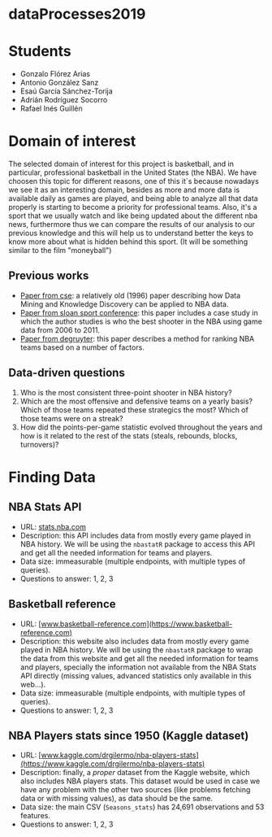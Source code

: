 # dataProcesses2019

# Students
- Gonzalo Flórez Arias
- Antonio González Sanz
- Esaú García Sánchez-Torija
- Adrián Rodríguez Socorro
- Rafael Inés Guillén

# Domain of interest
The selected domain of interest for this project is basketball, and in particular, professional basketball in the United States (the NBA).
We have choosen this topic for different reasons, one of this it´s because nowadays we see it as an interesting domain, besides as more and more data is available daily as games are played, and being able to analyze all that data properly is starting to become a priority for professional teams.
Also, it's a sport that we usually watch and like being updated about the different nba news, furthermore thus we can compare the results of our analysis to our previous knowledge and this will help us to understand better the keys to know more about what is hidden behind this sport. (It will be something similar to the film "moneyball")

## Previous works
- [Paper from cse](https://www.cse.unr.edu/~sushil/class/ml/papers/local/nba.pdf): a relatively old (1996) paper describing how Data Mining and Knowledge Discovery can be applied to NBA data.
- [Paper from sloan sport conference](http://www.sloansportsconference.com/wp-content/uploads/2012/02/Goldsberry_Sloan_Submission.pdf): this paper includes a case study in which the author studies is who the best shooter in the NBA using game data from 2006 to 2011.
- [Paper from degruyter](https://www.degruyter.com/downloadpdf/j/hukin.2013.37.issue-1/hukin-2013-0035/hukin-2013-0035.pdf): this paper describes a method for ranking NBA teams based on a number of factors.

## Data-driven questions
<ol>
	<li>Who is the most consistent three-point shooter in NBA history?</li>
	<li>Which are the most offensive and defensive teams on a yearly basis?
	Which of those teams repeated these strategics the most?
	Which of those teams were on a streak?</li>
	<li>How did the points-per-game statistic evolved throughout the years and how is it related to the rest of the stats (steals, rebounds, blocks, turnovers)?</li>
</ol>

# Finding Data
## NBA Stats API
- URL: [stats.nba.com](https://stats.nba.com)
- Description: this API includes data from mostly every game played in NBA history.
We will be using the `nbastatR` package to access this API and get all the needed information for teams and players.
- Data size: immeasurable (multiple endpoints, with multiple types of queries).
- Questions to answer: 1, 2, 3

## Basketball reference
- URL: [www.basketball-reference.com](https://www.basketball-reference.com)
- Description: this website also includes data from mostly every game played in NBA history.
We will be using the `nbastatR` package to wrap the data from this website and get all the needed information for teams and players, specially the information not available from the NBA Stats API directly (missing values, advanced statistics only available in this web...).
- Data size: immeasurable (multiple endpoints, with multiple types of queries).
- Questions to answer: 1, 2, 3

## NBA Players stats since 1950 (Kaggle dataset)
- URL: [www.kaggle.com/drgilermo/nba-players-stats](https://www.kaggle.com/drgilermo/nba-players-stats)
- Description: finally, a _proper_ dataset from the Kaggle website, which also includes NBA players stats.
This dataset would be used in case we have any problem with the other two sources (like problems fetching data or with missing values), as data should be the same.
- Data size: the main CSV (`Seasons_stats`) has 24,691 observations and 53 features.
- Questions to answer: 1, 2, 3
